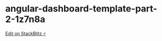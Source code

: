 # angular-dashboard-template-part-2-1z7n8a

[Edit on StackBlitz ⚡️](https://stackblitz.com/edit/angular-dashboard-template-part-2-1z7n8a)